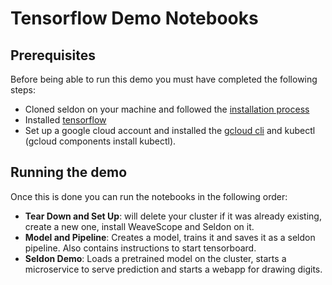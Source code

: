 # Tensorflow Demo Notebooks

## Prerequisites

Before being able to run this demo you must have completed the following steps:
* Cloned seldon on your machine and followed the [installation process](http://docs.seldon.io/install.html)
* Installed [tensorflow](https://www.tensorflow.org/versions/r0.11/get_started/os_setup.html#download-and-setup)
* Set up a google cloud account and installed the [gcloud cli](https://cloud.google.com/sdk/) and kubectl (gcloud components install kubectl).

## Running the demo

Once this is done you can run the notebooks in the following order:
* **Tear Down and Set Up**: will delete your cluster if it was already existing, create a new one, install WeaveScope and Seldon on it.
* **Model and Pipeline**: Creates a model, trains it and saves it as a seldon pipeline. Also contains instructions to start tensorboard.
* **Seldon Demo**: Loads a pretrained model on the cluster, starts a microservice to serve prediction and starts a webapp for drawing digits.